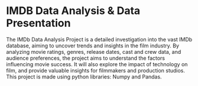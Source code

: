 # IMDB Data Analysis & Data Presentation
The IMDb Data Analysis Project is a detailed investigation into the vast IMDb database, aiming to uncover trends and insights in the film industry. By analyzing movie ratings, genres, release dates, cast and crew data, and audience preferences, the project aims to understand the factors influencing movie success. It will also explore the impact of technology on film, and provide valuable insights for filmmakers and production studios.
This project is made using python libraries: Numpy and Pandas.

